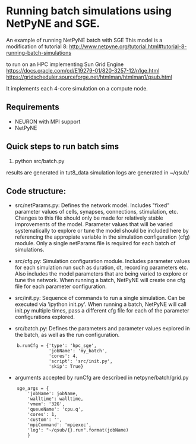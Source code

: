 # Running batch simulations using NetPyNE and SGE.

An example of running NetPyNE batch with SGE
This model is a modification of tutorial 8:
http://www.netpyne.org/tutorial.html#tutorial-8-running-batch-simulations

to run on an HPC implementing Sun Grid Engine
https://docs.oracle.com/cd/E19279-01/820-3257-12/n1ge.html
https://gridscheduler.sourceforge.net/htmlman/htmlman1/qsub.html


It implements each 4-core simulation on a compute node.

## Requirements
- NEURON with MPI support
- NetPyNE 

## Quick steps to run batch sims

1) python src/batch.py

results are generated in tut8_data
simulation logs are generated in ~/qsub/

## Code structure:

* src/netParams.py: Defines the network model. Includes "fixed" parameter values of cells, synapses, connections, stimulation, etc. Changes to this file should only be made for relatively stable improvements of the model. Parameter values that will be varied systematically to explore or tune the model should be included here by referencing the appropiate variable in the simulation configuration (cfg) module. Only a single netParams file is required for each batch of simulations.

* src/cfg.py: Simulation configuration module. Includes parameter values for each simulation run such as duration, dt, recording parameters etc. Also includes the model parameters that are being varied to explore or tune the network. When running a batch, NetPyNE will create one cfg file for each parameter configuration.

* src/init.py: Sequence of commands to run a single simulation. Can be executed via 'ipython init.py'. When running a batch, NetPyNE will call init.py multiple times, pass a different cfg file for each of the parameter configurations explored. 

* src/batch.py: Defines the parameters and parameter values explored in the batch, as well as the run configuration.
```
    b.runCfg = {'type': 'hpc_sge',
                'jobName': 'my_batch',
                'cores': 4,
                'script': 'src/init.py',
                'skip': True} 
```

* arguments accepted by runCfg are described in netpyne/batch/grid.py
```
    sge_args = {
        'jobName': jobName,
        'walltime': walltime,
        'vmem': '32G',
        'queueName': 'cpu.q',
        'cores': 1,
        'custom': '',
        'mpiCommand': 'mpiexec',
        'log': "~/qsub/{}.run".format(jobName)
        }
```
      
